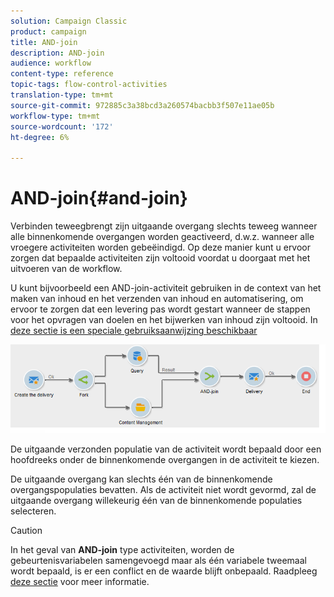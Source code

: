 ```yaml
---
solution: Campaign Classic
product: campaign
title: AND-join
description: AND-join
audience: workflow
content-type: reference
topic-tags: flow-control-activities
translation-type: tm+mt
source-git-commit: 972885c3a38bcd3a260574bacbb3f507e11ae05b
workflow-type: tm+mt
source-wordcount: '172'
ht-degree: 6%

---
```



# AND-join{#and-join}

Verbinden teweegbrengt zijn uitgaande overgang slechts teweeg wanneer alle binnenkomende overgangen worden geactiveerd, d.w.z. wanneer alle vroegere activiteiten worden gebeëindigd. Op deze manier kunt u ervoor zorgen dat bepaalde activiteiten zijn voltooid voordat u doorgaat met het uitvoeren van de workflow.

U kunt bijvoorbeeld een AND-join-activiteit gebruiken in de context van het maken van inhoud en het verzenden van inhoud en automatisering, om ervoor te zorgen dat een levering pas wordt gestart wanneer de stappen voor het opvragen van doelen en het bijwerken van inhoud zijn voltooid. In [deze sectie is een speciale gebruiksaanwijzing beschikbaar](../../delivery/using/automating-via-workflows.md#creating-the-delivery-and-its-content)

![](assets/and-join-usage.png)

De uitgaande verzonden populatie van de activiteit wordt bepaald door een hoofdreeks onder de binnenkomende overgangen in de activiteit te kiezen.

De uitgaande overgang kan slechts één van de binnenkomende overgangspopulaties bevatten. Als de activiteit niet wordt gevormd, zal de uitgaande overgang willekeurig één van de binnenkomende populaties selecteren.

>[!CAUTION]
>
>In het geval van **AND-join** type activiteiten, worden de gebeurtenisvariabelen samengevoegd maar als één variabele tweemaal wordt bepaald, is er een conflict en de waarde blijft onbepaald. Raadpleeg [deze sectie](../../workflow/using/javascript-scripts-and-templates.md#event-variables) voor meer informatie.
